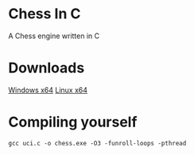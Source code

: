 # Chess In C
A Chess engine written in C

# Downloads
[Windows x64](https://github.com/Mushroomcraft1/ChessInC/raw/main/bin/win32X64.exe)
[Linux x64](https://github.com/Mushroomcraft1/ChessInC/raw/main/bin/linuxX64.elf)

# Compiling yourself
```
gcc uci.c -o chess.exe -O3 -funroll-loops -pthread
```
